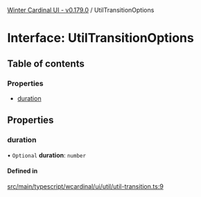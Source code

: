 [Winter Cardinal UI - v0.179.0](../index.md) / UtilTransitionOptions

# Interface: UtilTransitionOptions

## Table of contents

### Properties

- [duration](UtilTransitionOptions.md#duration)

## Properties

### duration

• `Optional` **duration**: `number`

#### Defined in

[src/main/typescript/wcardinal/ui/util/util-transition.ts:9](https://github.com/winter-cardinal/winter-cardinal-ui/blob/v0.179.0/src/main/typescript/wcardinal/ui/util/util-transition.ts#L9)
